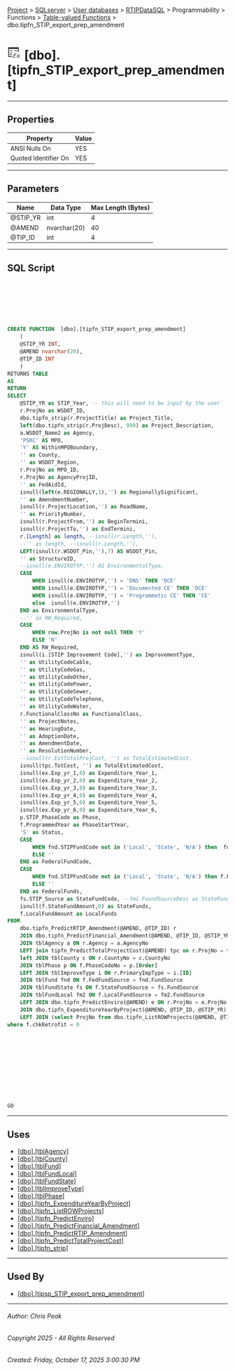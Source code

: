 #### 

[Project](../../../../../../index.md) > [SQLserver](../../../../../index.md) > [User databases](../../../../index.md) > [RTIPDataSQL](../../../index.md) > Programmability > Functions > [Table-valued Functions](Table-valued_Functions.md) > dbo.tipfn_STIP_export_prep_amendment

# ![Table-valued Functions](../../../../../../Images/Function_Table32.png) [dbo].[tipfn_STIP_export_prep_amendment]

---

## <a name="#properties"></a>Properties

| Property | Value |
|---|---|
| ANSI Nulls On | YES |
| Quoted Identifier On | YES |


---

## <a name="#parameters"></a>Parameters

| Name | Data Type | Max Length (Bytes) |
|---|---|---|
| @STIP_YR | int | 4 |
| @AMEND | nvarchar(20) | 40 |
| @TIP_ID | int | 4 |


---

## <a name="#sqlscript"></a>SQL Script

```sql






CREATE FUNCTION  [dbo].[tipfn_STIP_export_prep_amendment]
	(
	@STIP_YR INT,
	@AMEND nvarchar(20),
	@TIP_ID INT
	)
RETURNS TABLE
AS
RETURN
SELECT
	@STIP_YR as STIP_Year, -- this will need to be input by the user
	r.ProjNo as WSDOT_ID,
	dbo.tipfn_strip(r.ProjectTitle) as Project_Title,
	left(dbo.tipfn_strip(r.ProjDesc), 999) as Project_Description,
	a.WSDOT_Name2 as Agency,
	'PSRC' AS MPO,
	'Y' AS WithinMPOBoundary,
	'' as County,
	'' as WSDOT_Region,
	r.ProjNo as MPO_ID,
	r.ProjNo as AgencyProjID,
	'' as FedAidId,
	isnull(left(e.REGIONALLY,1),'') as RegionallySignificant,
	'' as AmendmentNumber,
	isnull(r.ProjectLocation,'') as RoadName,
	'' as PriorityNumber,
	isnull(r.ProjectFrom,'') as BeginTermini,
	isnull(r.ProjectTo,'') as EndTermini,
	r.[Length] as length, --isnull(r.Length,''),
	--'' as length, --isnull(r.Length,''),
	LEFT(isnull(r.WSDOT_Pin,''),7) AS WSDOT_Pin,
	'' as StructureID,
	--isnull(e.ENVIROTYP,'') AS EnvironmentalType,
	CASE 
		WHEN isnull(e.ENVIROTYP,'') = 'DNS' THEN 'DCE'
		WHEN isnull(e.ENVIROTYP,'') = 'Documented CE' THEN 'DCE'
		WHEN isnull(e.ENVIROTYP,'') = 'Programmatic CE' THEN 'CE'
		else  isnull(e.ENVIROTYP,'')
	END as EnvironmentalType,
	--'' as RW_Required,
	CASE
		WHEN row.ProjNo is not null THEN 'Y'
		ELSE 'N'
	END AS RW_Required,
	isnull(i.[STIP Improvement Code],'') as ImprovementType,
	'' as UtilityCodeCable,
	'' as UtilityCodeGas,
	'' as UtilityCodeOther,
	'' as UtilityCodePower,
	'' as UtilityCodeSewer,
	'' as UtilityCodeTelephone,
	'' as UtilityCodeWater,
	r.FunctionalClassNo as FunctionalClass,
	'' as ProjectNotes,
	'' as HearingDate,
	'' as AdoptionDate,
	'' as AmendmentDate,
	'' as ResolutionNumber,
	--isnull(r.EstTotalProjCost, '') as TotalEstimatedCost,
	isnull(tpc.TotCost, '') as TotalEstimatedCost,
	isnull(ex.Exp_yr_1,0) as Expenditure_Year_1,
	isnull(ex.Exp_yr_2,0) as Expenditure_Year_2,
	isnull(ex.Exp_yr_3,0) as Expenditure_Year_3,
	isnull(ex.Exp_yr_4,0) as Expenditure_Year_4,
	isnull(ex.Exp_yr_5,0) as Expenditure_Year_5,
	isnull(ex.Exp_yr_6,0) as Expenditure_Year_6,
	p.STIP_PhaseCode as Phase,
	f.ProgrammedYear as PhaseStartYear,
	'S' as Status,
	CASE 
		WHEN fnd.STIPFundCode not in ('Local', 'State', 'N/A') then  fnd.STIPFundCode 
		ELSE ''
	END as FederalFundCode,
	CASE 
		WHEN fnd.STIPFundCode not in ('Local', 'State', 'N/A') then f.FedFundAmount
		ELSE ''
	END as FederalFunds,
	fs.STIP_Source as StateFundCode, --fm1.FoundSourceDesc as StateFundCode,
	isnull(f.StateFundAmount,0) as StateFunds,
	f.LocalFundAmount as LocalFunds
FROM
	dbo.tipfn_PredictRTIP_Amendment(@AMEND, @TIP_ID) r
	JOIN dbo.tipfn_PredictFinancial_Amendment(@AMEND, @TIP_ID, @STIP_YR) f ON r.ProjNo = f.ProjNo
	JOIN tblAgency a ON r.Agency = a.AgencyNo
	LEFT join tipfn_PredictTotalProjectCost(@AMEND) tpc on r.ProjNo = tpc.ProjID
	left JOIN tblCounty c ON r.CountyNo = c.CountyNo
	JOIN tblPhase p ON f.PhaseCodeNo = p.[Order]
	LEFT JOIN tblImproveType i ON r.PrimaryImpType = i.[ID]
	JOIN tblFund fnd ON f.FedFundSource = fnd.FundSource
	JOIN tblFundState fs ON f.StateFundSource = fs.FundSource
	JOIN tblFundLocal fm2 ON f.LocalFundSource = fm2.FundSource
	LEFT JOIN dbo.tipfn_PredictEnviro(@AMEND) e ON r.ProjNo = e.ProjNo
	JOIN dbo.tipfn_ExpenditureYearByProject(@AMEND, @TIP_ID, @STIP_YR) as ex ON f.ProjNo = ex.ProjNo
	LEFT JOIN (select ProjNo from dbo.tipfn_ListROWProjects(@AMEND, @TIP_ID, @STIP_YR)) AS row ON r.ProjNo = row.ProjNo
where f.chkRetrofit = 0










GO

```


---

## <a name="#uses"></a>Uses

* [[dbo].[tblAgency]](../../../Tables/dbo_tblAgency.md)
* [[dbo].[tblCounty]](../../../Tables/dbo_tblCounty.md)
* [[dbo].[tblFund]](../../../Tables/dbo_tblFund.md)
* [[dbo].[tblFundLocal]](../../../Tables/dbo_tblFundLocal.md)
* [[dbo].[tblFundState]](../../../Tables/dbo_tblFundState.md)
* [[dbo].[tblImproveType]](../../../Tables/dbo_tblImproveType.md)
* [[dbo].[tblPhase]](../../../Tables/dbo_tblPhase.md)
* [[dbo].[tipfn_ExpenditureYearByProject]](dbo_tipfn_ExpenditureYearByProject.md)
* [[dbo].[tipfn_ListROWProjects]](dbo_tipfn_ListROWProjects.md)
* [[dbo].[tipfn_PredictEnviro]](dbo_tipfn_PredictEnviro.md)
* [[dbo].[tipfn_PredictFinancial_Amendment]](dbo_tipfn_PredictFinancial_Amendment.md)
* [[dbo].[tipfn_PredictRTIP_Amendment]](dbo_tipfn_PredictRTIP_Amendment.md)
* [[dbo].[tipfn_PredictTotalProjectCost]](dbo_tipfn_PredictTotalProjectCost.md)
* [[dbo].[tipfn_strip]](../Scalar-valued_Functions/dbo_tipfn_strip.md)


---

## <a name="#usedby"></a>Used By

* [[dbo].[tipsp_STIP_export_prep_amendment]](../../Stored_Procedures/dbo_tipsp_STIP_export_prep_amendment.md)


---

###### Author:  Chris Peak

###### Copyright 2025 - All Rights Reserved

###### Created: Friday, October 17, 2025 3:00:30 PM

